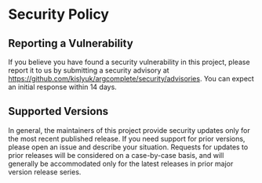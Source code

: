 # Security Policy

## Reporting a Vulnerability

If you believe you have found a security vulnerability in this project, please report it to us by submitting a security advisory at https://github.com/kislyuk/argcomplete/security/advisories. You can expect an initial response within 14 days.

## Supported Versions

In general, the maintainers of this project provide security updates only for the most recent published release. If you need support for prior versions, please open an issue and describe your situation. Requests for updates to prior releases will be considered on a case-by-case basis, and will generally be accommodated only for the latest releases in prior major version release series.

